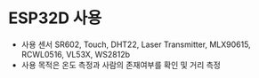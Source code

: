 # ESP32D 사용 
* 사용 센서 SR602, Touch, DHT22, Laser Transmitter, MLX90615, RCWL0516, VL53X, WS2812b  
* 사용 목적은 온도 측정과 사람의 존재여부를 확인 및 거리 측정  
